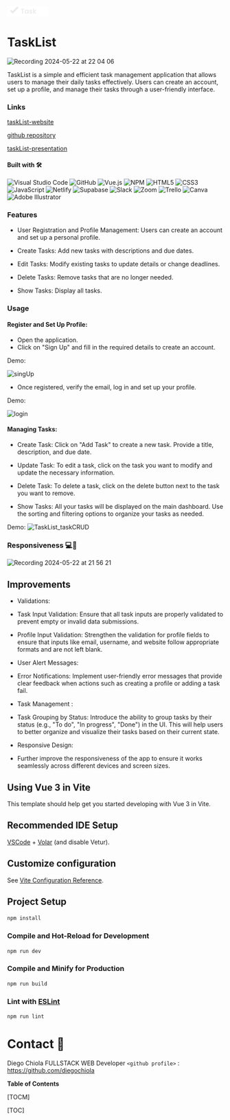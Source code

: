 ![](https://github.com/diegochiola/ToDo-Project/blob/main/src/assets/taskList_logo_white.png?raw=true)
# TaskList  

![Recording 2024-05-22 at 22 04 06](https://github.com/diegochiola/ToDo-Project/assets/140075204/b86d86bf-8f57-4ba1-b3a0-9f4f2fbd5dcd)

TaskList is a simple and efficient task management application that allows users to manage their daily tasks effectively. Users can create an account, set up a profile, and manage their tasks through a user-friendly interface.

### Links
[taskList-website](https://tasklistwebsite.netlify.app)

[github repository](https://github.com/diegochiola/ToDo-Project)

[taskList-presentation](https://www.canva.com/design/DAGF-rPaH0c/QznRMq6a9ay0TTdARawdfg/edit?utm_content=DAGF-rPaH0c&utm_campaign=designshare&utm_medium=link2&utm_source=sharebutton)



#### Built with  🛠️


![Visual Studio Code](https://img.shields.io/badge/Visual%20Studio%20Code-0078d7.svg?style=for-the-badge&logo=visual-studio-code&logoColor=white) ![GitHub](https://img.shields.io/badge/github-%23121011.svg?style=for-the-badge&logo=github&logoColor=white) ![Vue.js](https://img.shields.io/badge/vuejs-%2335495e.svg?style=for-the-badge&logo=vuedotjs&logoColor=%234FC08D) ![NPM](https://img.shields.io/badge/NPM-%23CB3837.svg?style=for-the-badge&logo=npm&logoColor=white) ![HTML5](https://img.shields.io/badge/html5-%23E34F26.svg?style=for-the-badge&logo=html5&logoColor=white) ![CSS3](https://img.shields.io/badge/css3-%231572B6.svg?style=for-the-badge&logo=css3&logoColor=white) ![JavaScript](https://img.shields.io/badge/javascript-%23323330.svg?style=for-the-badge&logo=javascript&logoColor=%23F7DF1E) ![Netlify](https://img.shields.io/badge/netlify-%23000000.svg?style=for-the-badge&logo=netlify&logoColor=#00C7B7) ![Supabase](https://img.shields.io/badge/Supabase-3ECF8E?style=for-the-badge&logo=supabase&logoColor=white) ![Slack](https://img.shields.io/badge/Slack-4A154B?style=for-the-badge&logo=slack&logoColor=white) ![Zoom](https://img.shields.io/badge/Zoom-2D8CFF?style=for-the-badge&logo=zoom&logoColor=white) ![Trello](https://img.shields.io/badge/Trello-%23026AA7.svg?style=for-the-badge&logo=Trello&logoColor=white) ![Canva](https://img.shields.io/badge/Canva-%2300C4CC.svg?style=for-the-badge&logo=Canva&logoColor=white) ![Adobe Illustrator](https://img.shields.io/badge/adobe%20illustrator-%23FF9A00.svg?style=for-the-badge&logo=adobe%20illustrator&logoColor=white)


### Features

- User Registration and Profile Management: Users can create an account and set up a personal profile.

- Create Tasks: Add new tasks with descriptions and due dates.

- Edit Tasks: Modify existing tasks to update details or change deadlines.

- Delete Tasks: Remove tasks that are no longer needed.

- Show Tasks: Display all tasks.

### Usage
 #### Register and Set Up Profile: 
  - Open the application.
  - Click on "Sign Up" and fill in the required details to create an account.
 
  Demo:

  ![singUp](https://github.com/diegochiola/ToDo-Project/assets/140075204/a245d10c-e957-4660-aefc-fcace1cb9a7b)

  - Once registered, verify the email, log in and set up your profile.
  
  Demo:

![login](https://github.com/diegochiola/ToDo-Project/assets/140075204/507ec801-62bd-4643-ad4e-12bbd360b4fa)



#### Managing Tasks:
- Create Task: Click on "Add Task" to create a new task. Provide a title, description, and due date.

- Update Task: To edit a task, click on the task you want to modify and update the necessary information.

- Delete Task: To delete a task, click on the delete button next to the task you want to remove.

- Show Tasks: All your tasks will be displayed on the main dashboard. Use the sorting and filtering options to organize your tasks as needed.

Demo:
![TaskList_taskCRUD](https://github.com/diegochiola/ToDo-Project/assets/140075204/f55cc10b-7a25-4c15-a21a-d6fd1913d40b)

### Responsiveness 💻📲

![Recording 2024-05-22 at 21 56 21](https://github.com/diegochiola/ToDo-Project/assets/140075204/cc8ba27d-9090-4903-8067-fe7ab77f72a8)

## Improvements
- Validations: 
 - Task Input Validation: Ensure that all task inputs are properly validated to prevent empty or invalid data submissions. 
 
 - Profile Input Validation: Strengthen the validation for profile fields to ensure that inputs like email, username, and website follow appropriate formats and are not left blank.
 
- User Alert Messages:
 - Error Notifications: Implement user-friendly error messages that provide clear feedback when actions such as creating a profile or adding a task fail.

- Task Management :

 - Task Grouping by Status: Introduce the ability to group tasks by their status (e.g., "To do", "In progress", "Done") in the UI. This will help users to better organize and visualize their tasks based on their current state.
 
- Responsive Design: 
 - Further improve the responsiveness of the app to ensure it works seamlessly across different devices and screen sizes. 

## Using Vue 3 in Vite

This template should help get you started developing with Vue 3 in Vite.
## Recommended IDE Setup

[VSCode](https://code.visualstudio.com/) + [Volar](https://marketplace.visualstudio.com/items?itemName=Vue.volar) (and disable Vetur).

## Customize configuration

See [Vite Configuration Reference](https://vitejs.dev/config/).

## Project Setup

```sh
npm install
```

### Compile and Hot-Reload for Development

```sh
npm run dev
```

### Compile and Minify for Production

```sh
npm run build
```

### Lint with [ESLint](https://eslint.org/)

```sh
npm run lint
```



 # Contact 📩
 
Diego Chiola FULLSTACK WEB Developer 
`<github profile>` : <https://github.com/diegochiola>


**Table of Contents**

[TOCM]

[TOC]
